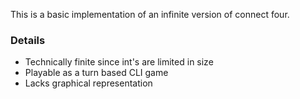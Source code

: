 This is a basic implementation of an infinite version of connect four.

### Details
- Technically finite since int's are limited in size
- Playable as a turn based CLI game
- Lacks graphical representation
